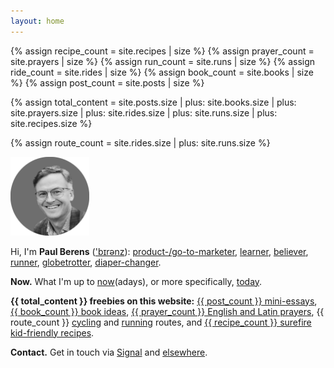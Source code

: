 ```yaml
---
layout: home
---
```

{% assign recipe_count = site.recipes | size %}
{% assign prayer_count = site.prayers | size %}
{% assign run_count = site.runs | size %}
{% assign ride_count = site.rides | size %}
{% assign book_count = site.books | size %}
{% assign post_count = site.posts | size %}

{% assign total_content = site.posts.size
    | plus: site.books.size
    | plus: site.prayers.size
    | plus: site.rides.size
    | plus: site.runs.size
    | plus: site.recipes.size %}

{% assign route_count = site.rides.size | plus: site.runs.size %}

<img src="/assets/images/avatar_pmb_bw.png" alt="PMB avatar b/w" style="width: 25%;">

Hi, I'm **Paul Berens** (['b&#x026A;r&#x0259;nz](/assets/audio/berens.mp3)): [product-/go-to-marketer](/bio), [learner](/learning/), [believer](/catholic), [runner](/running/), [globetrotter](/travels/), [diaper-changer](/diapering/).

**Now.** What I'm up to [now](/now/)(adays), or more specifically, [today](/today/).

**{{ total_content }} freebies on this website:** [{{ post_count }} mini-essays](/blog/), [{{ book_count }} book ideas](/books/), [{{ prayer_count }} English and Latin prayers](/prayers/), {{ route_count }} [cycling](/cycling/) and [running](/running/) routes, and [{{ recipe_count }} surefire kid-friendly recipes](/recipes/).

**Contact.** Get in touch via <a href="https://signal.me/#eu/1t-AfWH8-_l0DAyo_CgPnG4GXDq4hRC6PMLFQ8aoltnPQCCo1ExANrNSmN156kSe" target="_blank">Signal</a> and [elsewhere](/contact/).